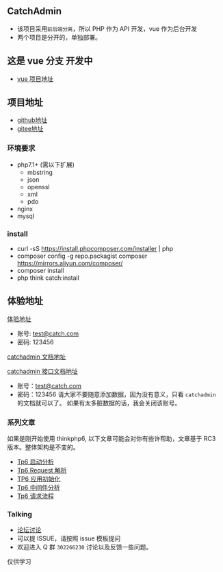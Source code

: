 ## CatchAdmin
- 该项目采用`前后端分离`，所以 PHP 作为 API 开发，vue 作为后台开发
- 两个项目是分开的，单独部署。
## 这是 vue 分支 开发中
- [vue 项目地址](https://github.com/yanwenwu/catch-admin-vue)

## 项目地址
- [github地址](https://github.com/yanwenwu/catch-admin)
- [gitee地址](https://gitee.com/jaguarjack/catchAdmin)

### 环境要求
- php7.1+ (需以下扩展)
    - mbstring
    - json
    - openssl
    - xml
    - pdo
- nginx
- mysql

### install
- curl -sS https://install.phpcomposer.com/installer | php
- composer config -g repo.packagist composer https://mirrors.aliyun.com/composer/
- composer install
- php think catch:install 

## 体验地址

[体验地址](http://vue.catchadmin.com)
- 账号: test@catch.com 
- 密码: 123456

[catchadmin 文档地址](http://doc.catchadmin.com)

[catchadmin 接口文档地址](http://apidoc.catchadmin.com)
- 账号：test@catch.com
- 密码：123456
请大家不要随意添加数据，因为没有意义，只看 `catchadmin` 的文档就可以了。
如果有太多脏数据的话，我会关闭该账号。

### 系列文章
如果是刚开始使用 thinkphp6, 以下文章可能会对你有些许帮助，文章基于 RC3 版本。整体架构是不变的。
- [Tp6 启动分析](https://www.kancloud.cn/akasishikelu/thinkphp6/1129385)
- [Tp6 Request 解析](https://www.kancloud.cn/akasishikelu/thinkphp6/1134496)
- [TP6 应用初始化](https://www.kancloud.cn/akasishikelu/thinkphp6/1130427)
- [Tp6 中间件分析](https://www.kancloud.cn/akasishikelu/thinkphp6/1136616)
- [Tp6 请求流程](https://www.kancloud.cn/akasishikelu/thinkphp6/1136608)

### Talking
- [论坛讨论](http://bbs.catchadmin.com)
- 可以提 ISSUE，请按照 issue 模板提问
- 欢迎进入 Q 群 `302266230` 讨论以及反馈一些问题。

仅供学习

